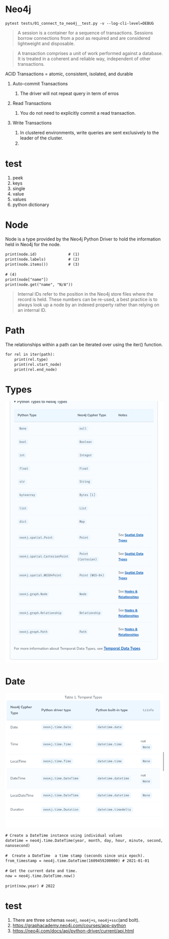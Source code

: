 # Neo4j

```
pytest tests/01_connect_to_neo4j__test.py -v --log-cli-level=DEBUG
```

> A session is a container for a sequence of transactions. Sessions borrow connections from a pool as required and are considered lightweight and disposable.

> A transaction comprises a unit of work performed against a database. It is treated in a coherent and reliable way, independent of other transactions.

ACID Transactions = atomic, consistent, isolated, and durable

1. Auto-commit Transactions
   1. The driver will not repeat query in term of erros
2. Read Transactions
   1. You do not need to explicitly commit a read transaction.
3. Write Transactions

   1. In clustered environments, write queries are sent exclusively to the leader of the cluster.
   2.

# test

1. peek
2. keys
3. single
4. value
5. values
6. python dictionary

# Node

Node is a type provided by the Neo4j Python Driver to hold the information held in Neo4j for the node.

```
print(node.id)              # (1)
print(node.labels)          # (2)
print(node.items())         # (3)

# (4)
print(node["name"])
print(node.get("name", "N/A"))
```

> Internal IDs refer to the position in the Neo4j store files where the record is held. These numbers can be re-used, a best practice is to always look up a node by an indexed property rather than relying on an internal ID.

# Path

The relationships within a path can be iterated over using the iter() function.

```
for rel in iter(path):
    print(rel.type)
    print(rel.start_node)
    print(rel.end_node)
```

# Types

![Neo4j types](docs/images/types.png)

# Date

![Neo4j dates](docs/images/neo4j-date.png)

```
# Create a DateTime instance using individual values
datetime = neo4j.time.DateTime(year, month, day, hour, minute, second, nanosecond)

#  Create a DateTime  a time stamp (seconds since unix epoch).
from_timestamp = neo4j.time.DateTime(1609459200000) # 2021-01-01

# Get the current date and time.
now = neo4j.time.DateTime.now()

print(now.year) # 2022
```

# test

1. There are three schemas `neo4j`, `neo4j+s`, `neo4j+ssc`(and bolt).
2. https://graphacademy.neo4j.com/courses/app-python
3. https://neo4j.com/docs/api/python-driver/current/api.html
